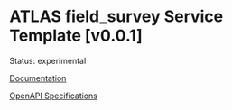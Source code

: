 # ATLAS field_survey Service Template \[v0.0.1\]

Status: experimental

[Documentation](https://htmlpreview.github.io/?https://github.com/atlasH2020-templates/field_survey/blob/v0.0.1/doc.html)

[OpenAPI Specifications](https://sensorsystems.iais.fraunhofer.de/doc/?url=https://raw.githubusercontent.com/atlasH2020-templates/field_survey/v0.0.1/oas)  
